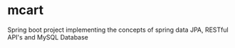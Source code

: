 # mcart
Spring boot project implementing the concepts of spring data JPA, RESTful API's and MySQL Database

